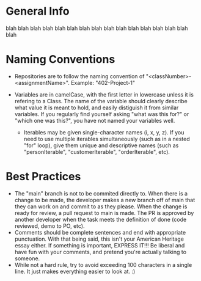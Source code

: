 # General Info


blah blah blah blah blah blah blah blah blah blah blah blah blah blah blah blah





# Naming Conventions

- Repositories are to follow the naming convention of "\<classNumber\>-\<assignmentName\>". Example: "402-Project-1"

- Variables are in camelCase, with the first letter in lowercase unless it is refering to a Class. The name of the variable should clearly describe what value it is meant to hold, and easily distiguish it from similar variables. If you regularly find yourself asking "what was this for?" or "which one was this?", you have not named your variables well.
  - Iterables may be given single-character names (i, x, y, z). If you need to use multiple iterables simultaneously (such as in a nested "for" loop), give them unique and descriptive names (such as "personIterable", "customerIterable", "orderIterable", etc).

# Best Practices

- The "main" branch is not to be commited directly to. When there is a change to be made, the developer makes a new branch off of main that they can work on and commit to as they please. When the change is ready for review, a pull request to main is made. The PR is approved by another developer when the task meets the definition of done (code reviewed, demo to PO, etc). 
- Comments should be complete sentences and end with appropriate punctuation. With that being said, this isn't your American Heritage essay either. If something is important, EXPRESS IT!!! Be liberal and have fun with your comments, and pretend you're actually talking to someone.
- While not a hard rule, try to avoid exceeding 100 characters in a single line. It just makes everything easier to look at. :)
